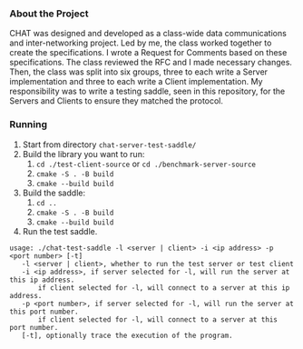 ### About the Project
CHAT was designed and developed as a class-wide data communications and inter-networking project. Led by me, the class
worked together to create the specifications. I wrote a Request for Comments based on these specifications. The class 
reviewed the RFC and I made necessary changes. Then, the class was split into six groups, three to each write a Server implementation and three to each
write a Client implementation. My responsibility was to write a testing saddle, seen in this repository, for the Servers and Clients to ensure they matched the protocol.

### Running
1. Start from directory `chat-server-test-saddle/`
2. Build the library you want to run:
    1. `cd ./test-client-source` or `cd ./benchmark-server-source` 
    2. `cmake -S . -B build`
    3. `cmake --build build` 
3. Build the saddle:
   1. `cd ..`
   2. `cmake -S . -B build`
   3. `cmake --build build`
4. Run the test saddle.

```
usage: ./chat-test-saddle -l <server | client> -i <ip address> -p <port number> [-t]
   -l <server | client>, whether to run the test server or test client
   -i <ip address>, if server selected for -l, will run the server at this ip address.
       if client selected for -l, will connect to a server at this ip address.
   -p <port number>, if server selected for -l, will run the server at this port number.
       if client selected for -l, will connect to a server at this port number.   
   [-t], optionally trace the execution of the program.
```